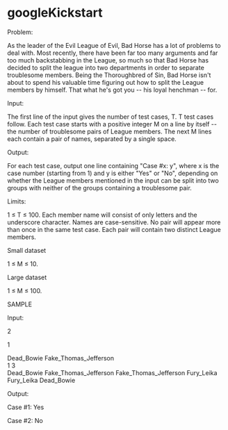 # googleKickstart
Problem:

As the leader of the Evil League of Evil, Bad Horse has a lot of problems to deal with. 
Most recently, there have been far too many arguments and far too much backstabbing in the League,
so much so that Bad Horse has decided to split the league into two departments in order to separate troublesome members. 
Being the Thoroughbred of Sin, Bad Horse isn't about to spend his valuable time figuring out how to split the League members by himself. 
That what he's got you -- his loyal henchman -- for.

Input:

The first line of the input gives the number of test cases, T. T test cases follow. 
Each test case starts with a positive integer M on a line by itself -- the number of troublesome pairs of League members. 
The next M lines each contain a pair of names, separated by a single space.

Output:

For each test case, output one line containing "Case #x: y", where x is the case number (starting from 1) and y is either "Yes" or "No", 
depending on whether the League members mentioned in the input can be split into two groups with neither of the groups containing a troublesome pair.

Limits:

1 ≤ T ≤ 100.
Each member name will consist of only letters and the underscore character.
Names are case-sensitive.
No pair will appear more than once in the same test case.
Each pair will contain two distinct League members.

Small dataset

1 ≤ M ≤ 10.

Large dataset

1 ≤ M ≤ 100.

SAMPLE

Input:

2

1

Dead_Bowie Fake_Thomas_Jefferson    
1
3               
Dead_Bowie Fake_Thomas_Jefferson
Fake_Thomas_Jefferson Fury_Leika
Fury_Leika Dead_Bowie


 	
Output:

Case #1: Yes

Case #2: No


